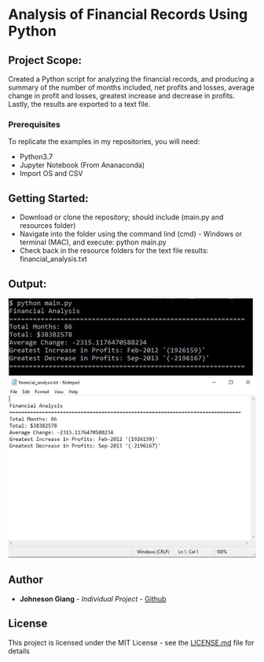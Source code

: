 # Analysis of Financial Records Using Python

## Project Scope:

Created a Python script for analyzing the financial records, and producing a summary of the number of months included, net profits and losses, average change in profit and losses, greatest increase and decrease in profits. Lastly, the results are exported to a text file.

### Prerequisites
To replicate the examples in my repositories, you will need:
- Python3.7
- Jupyter Notebook (From Ananaconda)
- Import OS and CSV

## Getting Started:
- Download or clone the repository; should include (main.py and resources folder)
- Navigate into the folder using the command lind (cmd) - Windows or terminal (MAC), and execute: python main.py
- Check back in the resource folders for the text file results: financial_analysis.txt

## Output:

![Terminal Output](images/terminal_output.JPG)
![Financial Analysis Txt File](images/financial_analysis_output.JPG)

## Author

* **Johneson Giang** - *Individual Project* - [Github](https://github.com/jhustles)

## License

This project is licensed under the MIT License - see the [LICENSE.md](LICENSE.md) file for details